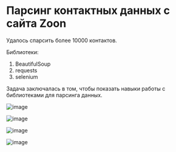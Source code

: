 # Парсинг контактных данных с сайта Zoon

Удалось спарсить более 10000 контактов. 

Библиотеки: 
1. BeautifulSoup
2. requests
3. selenium

Задача заключалась в том, чтобы показать навыки работы с библиотеками для парсинга данных.

![image](https://github.com/ZhDmitriy/parse_zoon/assets/141666797/1b93bec6-c378-4971-b401-7506c47f9b61)

![image](https://github.com/ZhDmitriy/parse_zoon/assets/141666797/43cac0c5-3f1b-43ce-a009-6b175648a473)

![image](https://github.com/ZhDmitriy/parse_zoon/assets/141666797/c510ed63-916d-4d7d-8825-8be1815aa418)

![image](https://github.com/ZhDmitriy/parse_zoon/assets/141666797/8430d94d-a1c2-4b69-b4cd-c7c8136bad91)

